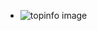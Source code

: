 <!DOCTYPE HTML>
<html lang="en">
<head>
<meta charset="utf-8">
<title>html_ advanced</title>
</head>
<body>
<ul>
<li><a><img src="topinfo_bg.png" alt="topinfo"> image </a></li>
<ul>
  </body>
  </html>
